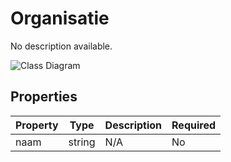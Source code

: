 # Organisatie

No description available.

![Class Diagram](https://github.com/CommonGateway/CustomerInteractionBundle/blob/old-contactmomenten-api-barry/docs/schema/klant.organisatie.svg)

## Properties

| Property | Type | Description | Required |
|----------|------|-------------|----------|
| naam | string | N/A | No |
